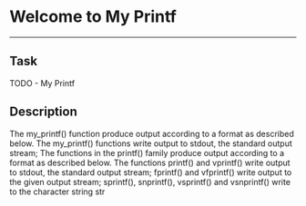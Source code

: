 # Welcome to My Printf
***

## Task

TODO - My Printf

## Description

The my_printf() function produce output according to a format as described below. The my_printf() functions write output to stdout, the standard output stream;
The functions in the printf() family produce output according to a format as described below. The functions printf() and vprintf() write output to stdout, the standard output stream; fprintf() and vfprintf() write output to the given output stream; sprintf(), snprintf(), vsprintf() and vsnprintf() write to the character string str
